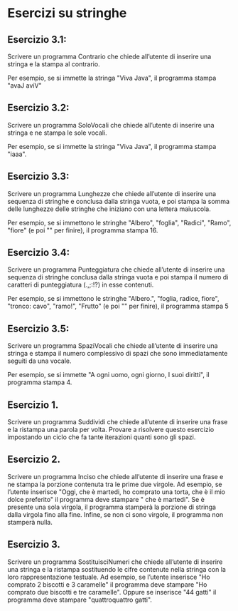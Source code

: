 # Esercizi su stringhe



## Esercizio 3.1: 

Scrivere un programma Contrario che chiede all’utente di inserire una stringa e la stampa al contrario. 

Per esempio, se si immette la stringa "Viva Java", il programma stampa "avaJ aviV"


## Esercizio 3.2: 

Scrivere un programma SoloVocali che chiede all’utente di inserire una stringa e ne stampa le sole vocali. 

Per esempio, se si immette la stringa "Viva Java", il programma stampa "iaaa".


## Esercizio 3.3: 

Scrivere un programma Lunghezze che chiede all’utente di inserire una sequenza di stringhe e conclusa dalla stringa vuota, e poi stampa la somma delle lunghezze delle stringhe che iniziano con una lettera maiuscola. 

Per esempio, se si immettono le stringhe "Albero", "foglia", "Radici",
"Ramo", "fiore" (e poi "" per finire), il programma stampa 16.

## Esercizio 3.4: 

Scrivere un programma Punteggiatura che chiede all’utente di inserire una sequenza di stringhe conclusa dalla stringa vuota e poi stampa il numero di caratteri di punteggiatura (.,;:!?) in esse contenuti. 

Per esempio, se si immettono le stringhe "Albero.", "foglia, radice, fiore", "tronco: cavo", "ramo!", "Frutto" (e poi "" per finire), il programma stampa 5


## Esercizio 3.5: 

Scrivere un programma SpaziVocali che chiede all’utente di inserire una stringa e stampa il numero complessivo di spazi che sono immediatamente seguiti da una vocale. 

Per esempio, se si immette "A ogni uomo, ogni giorno, I suoi diritti", il programma stampa 4.

## Esercizio 1. 

Scrivere un programma Suddividi che chiede all’utente di inserire una frase e la ristampa
una parola per volta. Provare a risolvere questo esercizio impostando un ciclo che fa tante iterazioni
quanti sono gli spazi.
## Esercizio 2. 

Scrivere un programma Inciso che chiede all’utente di inserire una frase e ne stampa la
porzione contenuta tra le prime due virgole. Ad esempio, se l’utente inserisce "Oggi, che è martedi, ho
comprato una torta, che è il mio dolce preferito" il programma deve stampare " che è martedi".
Se è presente una sola virgola, il programma stamperà la porzione di stringa dalla virgola fino alla fine.
Infine, se non ci sono virgole, il programma non stamperà nulla.
## Esercizio 3. 

Scrivere un programma SostituisciNumeri che chiede all’utente di inserire una stringa
e la ristampa sostituendo le cifre contenute nella stringa con la loro rappresentazione testuale. Ad
esempio, se l’utente inserisce "Ho comprato 2 biscotti e 3 caramelle" il programma deve stampare
"Ho comprato due biscotti e tre caramelle". Oppure se inserisce "44 gatti" il programma deve
stampare "quattroquattro gatti".
